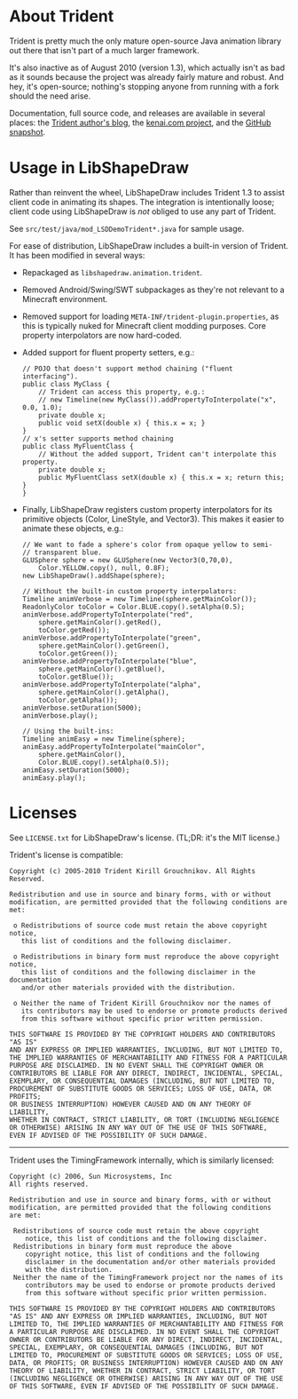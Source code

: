 # About Trident

Trident is pretty much the only mature open-source Java animation library out
there that isn't part of a much larger framework.

It's also inactive as of August 2010 (version 1.3), which actually isn't as bad
as it sounds because the project was already fairly mature and robust. And hey,
it's open-source; nothing's stopping anyone from running with a fork should the
need arise.

Documentation, full source code, and releases are available in several places:
the [Trident author's blog](http://www.pushing-pixels.org/category/trident),
the [kenai.com project](http://kenai.com/projects/trident/pages/Home), and
the [GitHub snapshot](https://github.com/kirillcool/trident).

# Usage in LibShapeDraw

Rather than reinvent the wheel, LibShapeDraw includes Trident 1.3 to assist
client code in animating its shapes. The integration is intentionally loose;
client code using LibShapeDraw is *not* obliged to use any part of Trident.

See `src/test/java/mod_LSDDemoTrident*.java` for sample usage.

For ease of distribution, LibShapeDraw includes a built-in version of Trident.
It has been modified in several ways:

 +  Repackaged as `libshapedraw.animation.trident`.

 +  Removed Android/Swing/SWT subpackages as they're not relevant to a Minecraft
    environment.

 +  Removed support for loading `META-INF/trident-plugin.properties`, as this is
    typically nuked for Minecraft client modding purposes. Core property
    interpolators are now hard-coded.

 +  Added support for fluent property setters, e.g.:

        // POJO that doesn't support method chaining ("fluent interfacing").
        public class MyClass {
            // Trident can access this property, e.g.:
            // new Timeline(new MyClass()).addPropertyToInterpolate("x", 0.0, 1.0);
            private double x;
            public void setX(double x) { this.x = x; }
        }
        // x's setter supports method chaining
        public class MyFluentClass {
            // Without the added support, Trident can't interpolate this property.
            private double x;
            public MyFluentClass setX(double x) { this.x = x; return this; }
        }

 +  Finally, LibShapeDraw registers custom property interpolators for its
    primitive objects (Color, LineStyle, and Vector3). This makes it easier to
    animate these objects, e.g.:

        // We want to fade a sphere's color from opaque yellow to semi-
        // transparent blue.
        GLUSphere sphere = new GLUSphere(new Vector3(0,70,0),
            Color.YELLOW.copy(), null, 0.8F);
        new LibShapeDraw().addShape(sphere);

        // Without the built-in custom property interpolators:
        Timeline animVerbose = new Timeline(sphere.getMainColor());
        ReadonlyColor toColor = Color.BLUE.copy().setAlpha(0.5);
        animVerbose.addPropertyToInterpolate("red",
            sphere.getMainColor().getRed(),
            toColor.getRed());
        animVerbose.addPropertyToInterpolate("green",
            sphere.getMainColor().getGreen(),
            toColor.getGreen());
        animVerbose.addPropertyToInterpolate("blue",
            sphere.getMainColor().getBlue(),
            toColor.getBlue());
        animVerbose.addPropertyToInterpolate("alpha",
            sphere.getMainColor().getAlpha(),
            toColor.getAlpha());
        animVerbose.setDuration(5000);
        animVerbose.play();

        // Using the built-ins:
        Timeline animEasy = new Timeline(sphere);
        animEasy.addPropertyToInterpolate("mainColor",
            sphere.getMainColor(),
            Color.BLUE.copy().setAlpha(0.5));
        animEasy.setDuration(5000);
        animEasy.play();

# Licenses

See `LICENSE.txt` for LibShapeDraw's license. (TL;DR: it's the MIT license.)

Trident's license is compatible:

    Copyright (c) 2005-2010 Trident Kirill Grouchnikov. All Rights Reserved.
    
    Redistribution and use in source and binary forms, with or without 
    modification, are permitted provided that the following conditions are met:
    
     o Redistributions of source code must retain the above copyright notice, 
       this list of conditions and the following disclaimer. 
        
     o Redistributions in binary form must reproduce the above copyright notice, 
       this list of conditions and the following disclaimer in the documentation 
       and/or other materials provided with the distribution. 
        
     o Neither the name of Trident Kirill Grouchnikov nor the names of 
       its contributors may be used to endorse or promote products derived 
       from this software without specific prior written permission. 
        
    THIS SOFTWARE IS PROVIDED BY THE COPYRIGHT HOLDERS AND CONTRIBUTORS "AS IS" 
    AND ANY EXPRESS OR IMPLIED WARRANTIES, INCLUDING, BUT NOT LIMITED TO, 
    THE IMPLIED WARRANTIES OF MERCHANTABILITY AND FITNESS FOR A PARTICULAR 
    PURPOSE ARE DISCLAIMED. IN NO EVENT SHALL THE COPYRIGHT OWNER OR 
    CONTRIBUTORS BE LIABLE FOR ANY DIRECT, INDIRECT, INCIDENTAL, SPECIAL, 
    EXEMPLARY, OR CONSEQUENTIAL DAMAGES (INCLUDING, BUT NOT LIMITED TO, 
    PROCUREMENT OF SUBSTITUTE GOODS OR SERVICES; LOSS OF USE, DATA, OR PROFITS; 
    OR BUSINESS INTERRUPTION) HOWEVER CAUSED AND ON ANY THEORY OF LIABILITY, 
    WHETHER IN CONTRACT, STRICT LIABILITY, OR TORT (INCLUDING NEGLIGENCE 
    OR OTHERWISE) ARISING IN ANY WAY OUT OF THE USE OF THIS SOFTWARE, 
    EVEN IF ADVISED OF THE POSSIBILITY OF SUCH DAMAGE.

----
Trident uses the TimingFramework internally, which is similarly licensed:

    Copyright (c) 2006, Sun Microsystems, Inc
    All rights reserved.
    
    Redistribution and use in source and binary forms, with or without
    modification, are permitted provided that the following conditions
    are met:
    
     Redistributions of source code must retain the above copyright
        notice, this list of conditions and the following disclaimer.
     Redistributions in binary form must reproduce the above
        copyright notice, this list of conditions and the following 
        disclaimer in the documentation and/or other materials provided 
        with the distribution.
     Neither the name of the TimingFramework project nor the names of its
        contributors may be used to endorse or promote products derived 
        from this software without specific prior written permission.
    
    THIS SOFTWARE IS PROVIDED BY THE COPYRIGHT HOLDERS AND CONTRIBUTORS
    "AS IS" AND ANY EXPRESS OR IMPLIED WARRANTIES, INCLUDING, BUT NOT
    LIMITED TO, THE IMPLIED WARRANTIES OF MERCHANTABILITY AND FITNESS FOR
    A PARTICULAR PURPOSE ARE DISCLAIMED. IN NO EVENT SHALL THE COPYRIGHT
    OWNER OR CONTRIBUTORS BE LIABLE FOR ANY DIRECT, INDIRECT, INCIDENTAL,
    SPECIAL, EXEMPLARY, OR CONSEQUENTIAL DAMAGES (INCLUDING, BUT NOT
    LIMITED TO, PROCUREMENT OF SUBSTITUTE GOODS OR SERVICES; LOSS OF USE,
    DATA, OR PROFITS; OR BUSINESS INTERRUPTION) HOWEVER CAUSED AND ON ANY
    THEORY OF LIABILITY, WHETHER IN CONTRACT, STRICT LIABILITY, OR TORT
    (INCLUDING NEGLIGENCE OR OTHERWISE) ARISING IN ANY WAY OUT OF THE USE
    OF THIS SOFTWARE, EVEN IF ADVISED OF THE POSSIBILITY OF SUCH DAMAGE.

